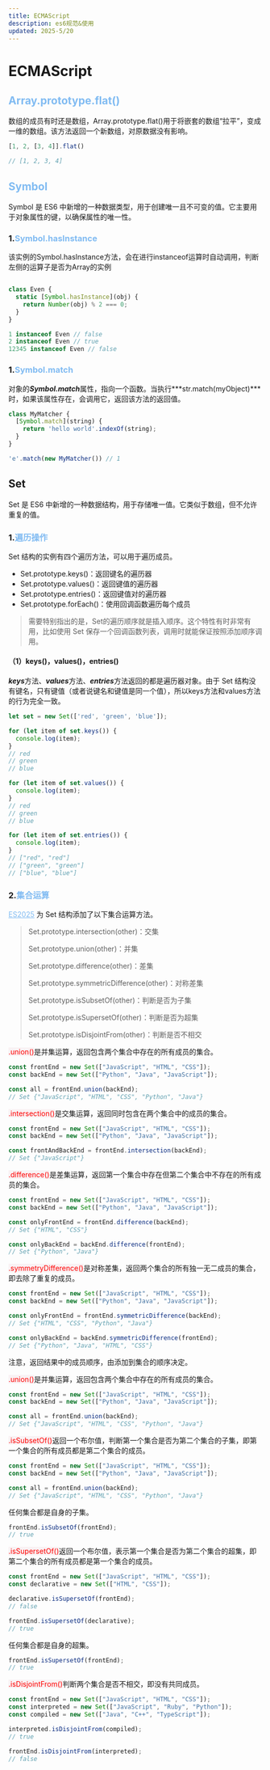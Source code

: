 ```yaml
---
title: ECMAScript
description: es6规范&使用
updated: 2025-5/20
---
```


# ECMAScript

## <span style="color:#80bbf2">Array.prototype.flat()</span>
数组的成员有时还是数组，Array.prototype.flat()用于将嵌套的数组“拉平”，变成一维的数组。该方法返回一个新数组，对原数据没有影响。
```javascript
[1, 2, [3, 4]].flat()

// [1, 2, 3, 4]
```

## <span style="color:#80bbf2">Symbol</span>
Symbol 是 ES6 中新增的一种数据类型，用于创建唯一且不可变的值。它主要用于对象属性的键，以确保属性的唯一性。

### 1.<span style="color:#80bbf2">Symbol.hasInstance</span>

该实例的Symbol.hasInstance方法，会在进行instanceof运算时自动调用，判断左侧的运算子是否为Array的实例

```javascript

class Even {
  static [Symbol.hasInstance](obj) {
    return Number(obj) % 2 === 0;
  }
}

1 instanceof Even // false
2 instanceof Even // true
12345 instanceof Even // false

```

### 1.<span style="color:#80bbf2">Symbol.match</span>

对象的***Symbol.match***属性，指向一个函数。当执行***str.match(myObject)***时，如果该属性存在，会调用它，返回该方法的返回值。

```javascript
class MyMatcher {
  [Symbol.match](string) {
    return 'hello world'.indexOf(string);
  }
}

'e'.match(new MyMatcher()) // 1

```

## Set

Set 是 ES6 中新增的一种数据结构，用于存储唯一值。它类似于数组，但不允许重复的值。

### 1.<span style="color:#80bbf2">遍历操作</span>

Set 结构的实例有四个遍历方法，可以用于遍历成员。

- Set.prototype.keys()：返回键名的遍历器
- Set.prototype.values()：返回键值的遍历器
- Set.prototype.entries()：返回键值对的遍历器
- Set.prototype.forEach()：使用回调函数遍历每个成员
> 需要特别指出的是，Set的遍历顺序就是插入顺序。这个特性有时非常有用，比如使用 Set 保存一个回调函数列表，调用时就能保证按照添加顺序调用。

<h4>（1）keys()，values()，entries()</h4>

***keys***方法、***values***方法、***entries***方法返回的都是遍历器对象。由于 Set 结构没有键名，只有键值（或者说键名和键值是同一个值），所以keys方法和values方法的行为完全一致。

```javascript
let set = new Set(['red', 'green', 'blue']);

for (let item of set.keys()) {
  console.log(item);
}
// red
// green
// blue

for (let item of set.values()) {
  console.log(item);
}
// red
// green
// blue

for (let item of set.entries()) {
  console.log(item);
}
// ["red", "red"]
// ["green", "green"]
// ["blue", "blue"]
```

### 2.<span style="color:#80bbf2">集合运算</span>

<a style="color:#80bbf2" href="https://github.com/tc39/proposal-set-methods" target="_blank">ES2025</a> 为 Set 结构添加了以下集合运算方法。

>Set.prototype.intersection(other)：交集
>
>Set.prototype.union(other)：并集
>
>Set.prototype.difference(other)：差集
>
>Set.prototype.symmetricDifference(other)：对称差集
>
>Set.prototype.isSubsetOf(other)：判断是否为子集
>
>Set.prototype.isSupersetOf(other)：判断是否为超集
>
>Set.prototype.isDisjointFrom(other)：判断是否不相交

<span style="background-color:#f9f2f4;color:red">.union()</span>是并集运算，返回包含两个集合中存在的所有成员的集合。

```javascript
const frontEnd = new Set(["JavaScript", "HTML", "CSS"]);
const backEnd = new Set(["Python", "Java", "JavaScript"]);

const all = frontEnd.union(backEnd);
// Set {"JavaScript", "HTML", "CSS", "Python", "Java"}
```

<span style="background-color:#f9f2f4;color:red">.intersection()</span>是交集运算，返回同时包含在两个集合中的成员的集合。

```javascript
const frontEnd = new Set(["JavaScript", "HTML", "CSS"]);
const backEnd = new Set(["Python", "Java", "JavaScript"]);

const frontAndBackEnd = frontEnd.intersection(backEnd);
// Set {"JavaScript"}
```

<span style="background-color:#f9f2f4;color:red">.difference()</span>是差集运算，返回第一个集合中存在但第二个集合中不存在的所有成员的集合。

```javascript
const frontEnd = new Set(["JavaScript", "HTML", "CSS"]);
const backEnd = new Set(["Python", "Java", "JavaScript"]);

const onlyFrontEnd = frontEnd.difference(backEnd);
// Set {"HTML", "CSS"}

const onlyBackEnd = backEnd.difference(frontEnd);
// Set {"Python", "Java"}
```

<span style="background-color:#f9f2f4;color:red">.symmetryDifference()</span>是对称差集，返回两个集合的所有独一无二成员的集合，即去除了重复的成员。

```javascript
const frontEnd = new Set(["JavaScript", "HTML", "CSS"]);
const backEnd = new Set(["Python", "Java", "JavaScript"]);

const onlyFrontEnd = frontEnd.symmetricDifference(backEnd);
// Set {"HTML", "CSS", "Python", "Java"} 

const onlyBackEnd = backEnd.symmetricDifference(frontEnd);
// Set {"Python", "Java", "HTML", "CSS"}
```
注意，返回结果中的成员顺序，由添加到集合的顺序决定。

<span style="background-color:#f9f2f4;color:red">.union()</span>是并集运算，返回包含两个集合中存在的所有成员的集合。

```javascript
const frontEnd = new Set(["JavaScript", "HTML", "CSS"]);
const backEnd = new Set(["Python", "Java", "JavaScript"]);

const all = frontEnd.union(backEnd);
// Set {"JavaScript", "HTML", "CSS", "Python", "Java"}
```

<span style="background-color:#f9f2f4;color:red">.isSubsetOf()</span>返回一个布尔值，判断第一个集合是否为第二个集合的子集，即第一个集合的所有成员都是第二个集合的成员。

```javascript
const frontEnd = new Set(["JavaScript", "HTML", "CSS"]);
const backEnd = new Set(["Python", "Java", "JavaScript"]);

const all = frontEnd.union(backEnd);
// Set {"JavaScript", "HTML", "CSS", "Python", "Java"}
```
任何集合都是自身的子集。

```javascript
frontEnd.isSubsetOf(frontEnd);
// true
```

<span style="background-color:#f9f2f4;color:red">.isSupersetOf()</span>返回一个布尔值，表示第一个集合是否为第二个集合的超集，即第二个集合的所有成员都是第一个集合的成员。

```javascript
const frontEnd = new Set(["JavaScript", "HTML", "CSS"]);
const declarative = new Set(["HTML", "CSS"]);

declarative.isSupersetOf(frontEnd);
// false

frontEnd.isSupersetOf(declarative);
// true
```

任何集合都是自身的超集。

```javascript
frontEnd.isSupersetOf(frontEnd);
// true
```

<span style="background-color:#f9f2f4;color:red">.isDisjointFrom()</span>判断两个集合是否不相交，即没有共同成员。

```javascript
const frontEnd = new Set(["JavaScript", "HTML", "CSS"]);
const interpreted = new Set(["JavaScript", "Ruby", "Python"]);
const compiled = new Set(["Java", "C++", "TypeScript"]);

interpreted.isDisjointFrom(compiled);
// true

frontEnd.isDisjointFrom(interpreted);
// false
```